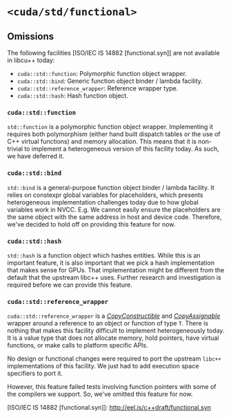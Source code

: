 # `<cuda/std/functional>`

## Omissions

The following facilities [ISO/IEC IS 14882 [functional.syn]] are not available
  in libcu++ today:

- `cuda::std::function`: Polymorphic function object wrapper.
- `cuda::std::bind`: Generic function object binder / lambda facility.
- `cuda::std::reference_wrapper`: Reference wrapper type.
- `cuda::std::hash`: Hash function object.

### `cuda::std::function`

`std::function` is a polymorphic function object wrapper.
Implementing it requires both polymorphism (either hand built dispatch tables
  or the use of C++ virtual functions) and memory allocation.
This means that it is non-trivial to implement a heterogeneous version of this
  facility today.
As such, we have deferred it.

### `cuda::std::bind`

`std::bind` is a general-purpose function object binder / lambda facility.
It relies on constexpr global variables for placeholders, which presents
  heterogeneous implementation challenges today due to how global variables work
  in NVCC.
E.g. We cannot easily ensure the placeholders are the same object with the same
  address in host and device code.
Therefore, we've decided to hold off on providing this feature for now.

### `cuda::std::hash`

`std::hash` is a function object which hashes entities.
While this is an important feature, it is also important that we pick a hash
  implementation that makes sense for GPUs.
That implementation might be
  different from the default that the upstream libc++ uses.
Further research and investigation is required before we can provide this
  feature.

### `cuda::std::reference_wrapper`

`cuda::std::reference_wrapper` is a [*CopyConstructible*] and
  [*CopyAssignable*] wrapper around a reference to an object or function of
  type `T`.
There is nothing that makes this facility difficult to implement heterogeneously
  today.
It is a value type that does not allocate memory, hold
  pointers, have virtual functions, or make calls to platform specific APIs.

No design or functional changes were required to port the upstream `libc++`
  implementations of this facility.
We just had to add execution space specifiers to port it.

However, this feature failed tests involving function pointers with some of the
  compilers we support.
So, we've omitted this feature for now.


[ISO/IEC IS 14882 [functional.syn]]: http://eel.is/c++draft/functional.syn

[*CopyConstructible*]: https://eel.is/c++draft/utility.arg.requirements#:requirements,Cpp17CopyConstructible
[*CopyAssignable*]: https://eel.is/c++draft/utility.arg.requirements#:requirements,Cpp17CopyAssignable
